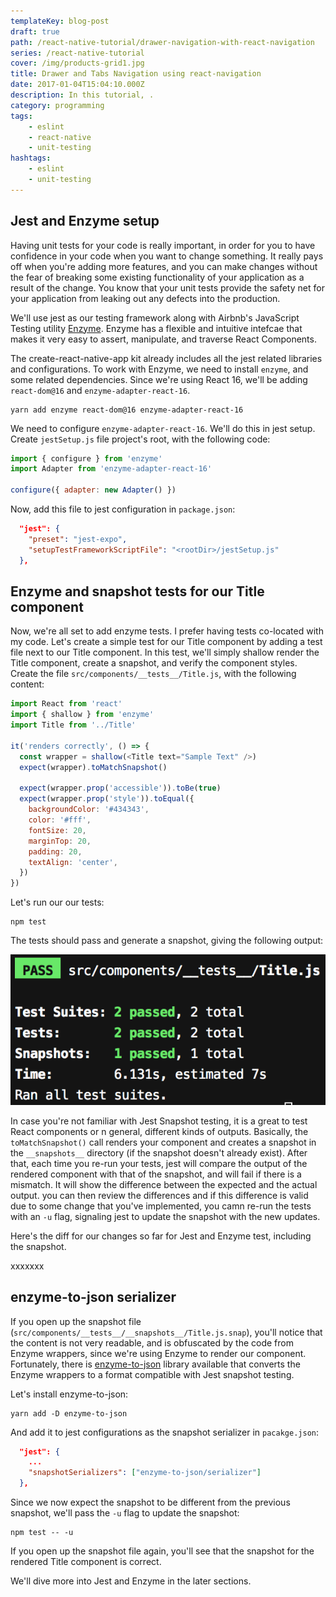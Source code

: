 ```yaml
---
templateKey: blog-post
draft: true
path: /react-native-tutorial/drawer-navigation-with-react-navigation
series: /react-native-tutorial
cover: /img/products-grid1.jpg
title: Drawer and Tabs Navigation using react-navigation
date: 2017-01-04T15:04:10.000Z
description: In this tutorial, .
category: programming
tags:
    - eslint
    - react-native
    - unit-testing
hashtags:
    - eslint
    - unit-testing
---
```

## Jest and Enzyme setup
 
Having unit tests for your code is really important, in order for you to have confidence in your code when you want to change something. It really pays off when you're adding more features, and you can make changes without the fear of breaking some existing functionality of your application as a result of the change. You know that your unit tests provide the safety net for your application from leaking out any defects into the production. 

We'll use jest as our testing framework along with Airbnb's JavaScript Testing utility [Enzyme](https://github.com/airbnb/enzyme). Enzyme has a flexible and intuitive intefcae that makes it very easy to assert, manipulate, and traverse React Components.

The create-react-native-app kit already includes all the jest related libraries and configurations. To work with Enzyme, we need to install `enzyme`, and some related dependencies. Since we're using React 16, we'll be adding `react-dom@16` and `enzyme-adapter-react-16`. 

```
yarn add enzyme react-dom@16 enzyme-adapter-react-16 
```

We need to configure `enzyme-adapter-react-16`. We'll do this in jest setup. Create `jestSetup.js` file project's root, with the following code:

```js
import { configure } from 'enzyme'
import Adapter from 'enzyme-adapter-react-16'

configure({ adapter: new Adapter() })
```

Now, add this file to jest configuration in `package.json`:

```json
  "jest": {
    "preset": "jest-expo",
    "setupTestFrameworkScriptFile": "<rootDir>/jestSetup.js"
  },
```

## Enzyme and snapshot tests for our Title component

Now, we're all set to add enzyme tests. I prefer having tests co-located with my code. Let's create a simple test for our Title component by adding a test file next to  our Title component. In this test, we'll simply shallow render the Title component, create a snapshot, and verify the component styles. Create the file `src/components/__tests__/Title.js`, with the following content: 

```js
import React from 'react'
import { shallow } from 'enzyme'
import Title from '../Title'

it('renders correctly', () => {
  const wrapper = shallow(<Title text="Sample Text" />)
  expect(wrapper).toMatchSnapshot()

  expect(wrapper.prop('accessible')).toBe(true)
  expect(wrapper.prop('style')).toEqual({
    backgroundColor: '#434343',
    color: '#fff',
    fontSize: 20,
    marginTop: 20,
    padding: 20,
    textAlign: 'center',
  })
})
```

Let's run our our tests:

```
npm test
```

The tests should pass and generate a snapshot, giving the following output:

![Jest results for Title component test.png](jest-test-Title-component.png)

In case you're not familiar with Jest Snapshot testing, it is a great to test React components or n general, different kinds of outputs. Basically, the `toMatchSnapshot()` call renders your component and creates a snapshot in the `__snapshots__` directory (if the snapshot doesn't already exist). After that, each time you re-run your tests, jest will compare the output of the rendered component with that of the snapshot, and will fail if there is a mismatch. It will show the difference between the expected and the actual output. you can then review the differences and if this difference is valid due to some change that you've implemented, you camn re-run the tests with an `-u` flag, signaling jest to update the snapshot with the new updates.

Here's the diff for our changes so far for Jest and Enzyme test, including the snapshot.

xxxxxxx

## enzyme-to-json serializer

If you open up the snapshot file (`src/components/__tests__/__snapshots__/Title.js.snap`), you'll notice that the content is not very readable, and is obfuscated by the code from Enzyme wrappers, since we're using Enzyme to render our component. Fortunately, there is [enzyme-to-json](https://github.com/adriantoine/enzyme-to-json) library available that converts the Enzyme wrappers to a format compatible with Jest snapshot testing. 

Let's install enzyme-to-json:

```
yarn add -D enzyme-to-json
```

And add it to jest configurations as the snapshot serializer in `pacakge.json`:
```json
  "jest": {
    ...
    "snapshotSerializers": ["enzyme-to-json/serializer"]
  },
```

Since we now expect the snapshot to be different from the previous snapshot, we'll pass the `-u` flag to update the snapshot:

```
npm test -- -u
```

If you open up the snapshot file again, you'll see that the snapshot for the rendered Title component is correct.

We'll dive more into Jest and Enzyme in the later sections.
